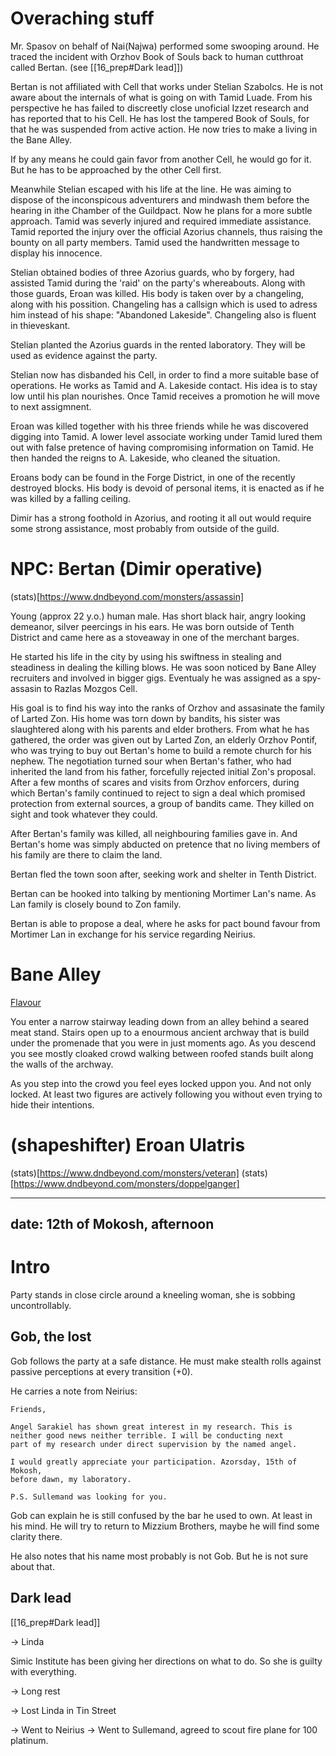 # Overaching stuff

Mr. Spasov on behalf of Nai(Najwa) performed some swooping around. He traced
the incident with Orzhov Book of Souls back to human cutthroat called Bertan.
(see [[16_prep#Dark lead]])

Bertan is not affiliated with Cell that works under Stelian Szabolcs. He is not
aware about the internals of what is going on with Tamid Luade. From his
perspective he has failed to discreetly close unoficial Izzet research and has
reported that to his Cell. He has lost the tampered Book of Souls, for that he was
suspended from active action. He now tries to make a living in the Bane Alley.

If by any means he could gain favor from another Cell, he would go for it. But
he has to be approached by the other Cell first.

Meanwhile Stelian escaped with his life at the line. He was aiming to dispose
of the inconspicous adventurers and mindwash them before the hearing in ithe
Chamber of the Guildpact. Now he plans for a more subtle approach. Tamid was
severly injured and required immediate assistance. Tamid reported the injury
over the official Azorius channels, thus raising the bounty on all party
members. Tamid used the handwritten message to display his innocence.

Stelian obtained bodies of three Azorius guards, who by forgery, had assisted
Tamid during the 'raid' on the party's whereabouts. Along with those guards,
Eroan was killed. His body is taken over by a changeling, along with his
possition. Changeling has a callsign which is used to adress him instead of
his shape: "Abandoned Lakeside". Changeling also is fluent in thieveskant.

Stelian planted the Azorius guards in the rented laboratory. They will be
used as evidence against the party.

Stelian now has disbanded his Cell, in order to find a more suitable base of
operations. He works as Tamid and A. Lakeside contact. His idea is
to stay low until his plan nourishes. Once Tamid receives a promotion he will
move to next assigmnent.

Eroan was killed together with his three friends while he was discovered digging
into Tamid. A lower level associate working under Tamid lured them out with false
pretence of having compromising information on Tamid. He then handed the reigns to
A. Lakeside, who cleaned the situation.

Eroans body can be found in the Forge District, in one of the recently destroyed
blocks. His body is devoid of personal items, it is enacted as if he was killed
by a falling ceiling.

Dimir has a strong foothold in Azorius, and rooting it all out would require
some strong assistance, most probably from outside of the guild.

# NPC: Bertan (Dimir operative)

(stats)[https://www.dndbeyond.com/monsters/assassin]

Young (approx 22 y.o.) human male. Has short black hair, angry looking
demeanor, silver peercings in his ears. He was born outside of Tenth District
and came here as a stoveaway in one of the merchant barges.

He started his life in the city by using his swiftness in stealing and
steadiness in dealing the killing blows. He was soon noticed by Bane Alley
recruiters and involved in bigger gigs. Eventualy he was assigned as a
spy-assasin to Razlas Mozgos Cell.

His goal is to find his way into the ranks of Orzhov and assasinate the family
of Larted Zon. His home was torn down by bandits, his sister was slaughtered
along with his parents and elder brothers. From what he has gathered, the order
was given out by Larted Zon, an elderly Orzhov Pontif, who was trying to buy
out Bertan's home to build a remote church for his nephew. The negotiation
turned sour when Bertan's father, who had inherited the land from his father,
forcefully rejected initial Zon's proposal. After a few months of scares and
visits from Orzhov enforcers, during which Bertan's family continued to reject
to sign a deal which promised protection from external sources, a group of
bandits came. They killed on sight and took whatever they could.

After Bertan's family was killed, all neighbouring families gave in. And
Bertan's home was simply abducted on pretence that no living members of his
family are there to claim the land.

Bertan fled the town soon after, seeking work and shelter in Tenth District.

Bertan can be hooked into talking by mentioning Mortimer Lan's name. As Lan
family is closely bound to Zon family.

Bertan is able to propose a deal, where he asks for pact bound favour from
Mortimer Lan in exchange for his service regarding Neirius.

# Bane Alley

[Flavour](https://static.wikia.nocookie.net/ravnica-campaign-setting/images/6/65/Sf213_kalvglfvjl.jpg/revision/latest/scale-to-width-down/620?cb=20121214013044)

You enter a narrow stairway leading down from an alley behind a seared meat
stand. Stairs open up to a enourmous ancient archway that is build under the
promenade that you were in just moments ago. As you descend you see mostly
cloaked crowd walking between roofed stands built along the walls of the
archway.

As you step into the crowd you feel eyes locked uppon you. And not only locked.
At least two figures are actively following you without even trying to hide
their intentions.

# (shapeshifter) Eroan Ulatris

(stats)[https://www.dndbeyond.com/monsters/veteran]
(stats)[https://www.dndbeyond.com/monsters/doppelganger]

---
date: 12th of Mokosh, afternoon
---

# Intro

Party stands in close circle around a kneeling woman, she is sobbing uncontrollably.

## Gob, the lost

Gob follows the party at a safe distance. He must make stealth rolls against passive perceptions
at every transition (+0).

He carries a note from Neirius:

    Friends,

    Angel Sarakiel has shown great interest in my research. This is
    neither good news neither terrible. I will be conducting next
    part of my research under direct supervision by the named angel.

    I would greatly appreciate your participation. Azorsday, 15th of Mokosh,
    before dawn, my laboratory.

    P.S. Sullemand was looking for you.

Gob can explain he is still confused by the bar he used to own. At least in his mind.
He will try to return to Mizzium Brothers, maybe he will find some clarity there.

He also notes that his name most probably is not Gob. But he is not sure about that.

## Dark lead
[[16_prep#Dark lead]]


-> Linda

Simic Institute has been giving her directions on what to do. So she is guilty with everything.


-> Long rest

-> Lost Linda in Tin Street

-> Went to Neirius
-> Went to Sullemand, agreed to scout fire plane for 100 platinum.
